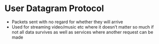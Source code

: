 # User Datagram Protocol

- Packets sent with no regard for whether they will arrive
- Used for streaming video/music etc where it doesn’t matter so much if not all data survives as well as services where another request can be made
